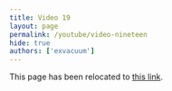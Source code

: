 ```yaml
---
title: Video 19
layout: page
permalink: /youtube/video-nineteen
hide: true
authors: ['exvacuum']
---
```

<html>
<head>
    <script type="text/javascript">
        window.location.replace("./#video-nineteen");
    </script>
</head>
<body>
<p>This page has been relocated to <a href="./#video-nineteen">this link</a>.</p>
</body>
</html>